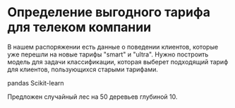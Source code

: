 #  Определение выгодного тарифа для телеком компании

В нашем распоряжении есть данные о поведении клиентов, которые уже перешли на новые тарифы "smart" и "ultra". Нужно построить модель для задачи классификации, которая выберет подходящий тариф для клиентов, пользующихся старыми тарифами.


pandas
Scikit-learn


Предложен случайный лес на 50 деревьев глубиной 10.